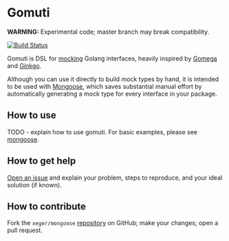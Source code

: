 # Gomuti

**WARNING:** Experimental code; master branch may break compatibility.                       

[![Build Status](https://travis-ci.org/xeger/gomuti.png)](https://travis-ci.org/xeger/gomuti)

Gomuti is DSL for [mocking](https://en.wikipedia.org/wiki/Mock_object) Golang interfaces, heavily inspired by [Gomega](https://github.com/onsi/gomega) and [Ginkgo](https://github.com/onsi/ginkgo).

Although you can use it directly to build mock types by hand, it is intended to be used with [Mongoose](https://github.com/xeger/mongoose), which saves substantial manual effort by automatically generating a mock type for every interface in your package.

## How to use

TODO - explain how to use gomuti. For basic examples, please see [mongoose](https://github.com/xeger/mongoose).

## How to get help

[Open an issue](https://github.com/xeger/mongoose/issues/new) and explain your problem, steps to reproduce, and your ideal solution (if known).

## How to contribute

Fork the `xeger/mongoose` [repository](https://github.com/xeger/mongoose) on GitHub; make your changes; open a pull request.
